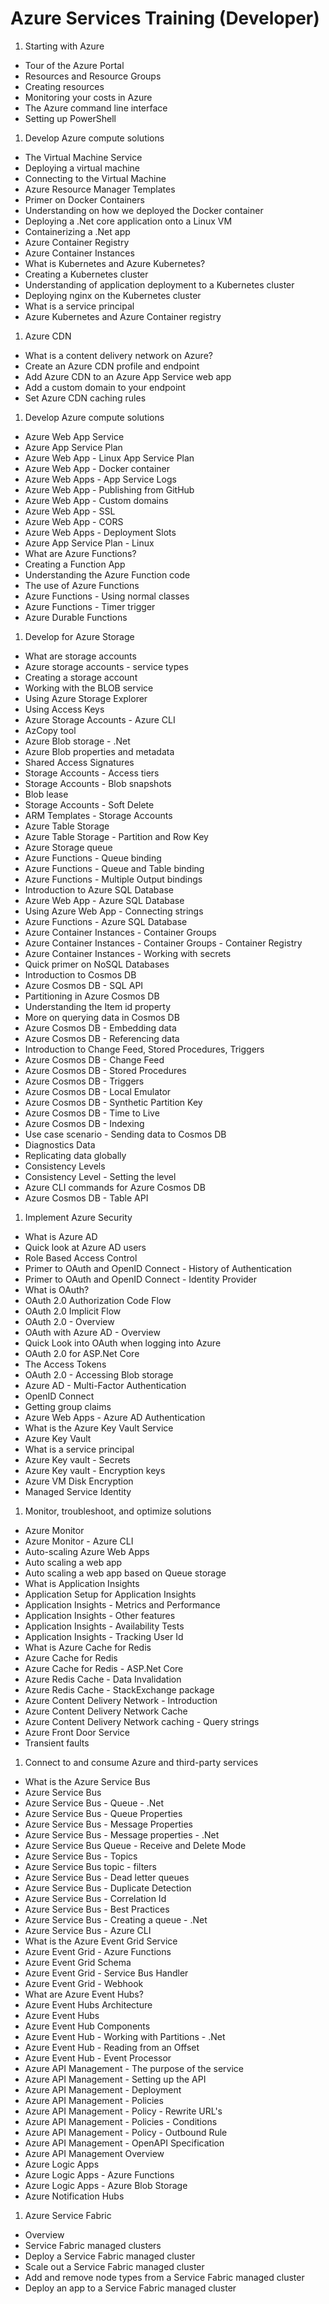 # Azure Services Training (Developer)

1. Starting with Azure
  - Tour of the Azure Portal   
  - Resources and Resource Groups
  - Creating resources
  - Monitoring your costs in Azure
  - The Azure command line interface
  - Setting up PowerShell

1. Develop Azure compute solutions
  - The Virtual Machine Service
  - Deploying a virtual machine
  - Connecting to the Virtual Machine
  - Azure Resource Manager Templates
  - Primer on Docker Containers
  - Understanding on how we deployed the Docker container
  - Deploying a .Net core application onto a Linux VM
  - Containerizing a .Net app
  - Azure Container Registry
  - Azure Container Instances
  - What is Kubernetes and Azure Kubernetes?
  - Creating a Kubernetes cluster
  - Understanding of application deployment to a Kubernetes cluster
  - Deploying nginx on the Kubernetes cluster
  - What is a service principal
  - Azure Kubernetes and Azure Container registry

1. Azure CDN
  - What is a content delivery network on Azure?
  - Create an Azure CDN profile and endpoint
  - Add Azure CDN to an Azure App Service web app
  - Add a custom domain to your endpoint
  - Set Azure CDN caching rules

1. Develop Azure compute solutions
  - Azure Web App Service
  - Azure App Service Plan
  - Azure Web App - Linux App Service Plan
  - Azure Web App - Docker container
  - Azure Web Apps - App Service Logs
  - Azure Web App - Publishing from GitHub
  - Azure Web App - Custom domains
  - Azure Web App - SSL
  - Azure Web App - CORS
  - Azure Web Apps - Deployment Slots
  - Azure App Service Plan - Linux
  - What are Azure Functions?
  - Creating a Function App
  - Understanding the Azure Function code
  - The use of Azure Functions
  - Azure Functions - Using normal classes
  - Azure Functions - Timer trigger
  - Azure Durable Functions

1. Develop for Azure Storage
  - What are storage accounts
  - Azure storage accounts - service types
  - Creating a storage account
  - Working with the BLOB service
  - Using Azure Storage Explorer
  - Using Access Keys
  - Azure Storage Accounts - Azure CLI
  - AzCopy tool
  - Azure Blob storage - .Net
  - Azure Blob properties and metadata
  - Shared Access Signatures
  - Storage Accounts - Access tiers
  - Storage Accounts - Blob snapshots
  - Blob lease
  - Storage Accounts - Soft Delete
  - ARM Templates - Storage Accounts
  - Azure Table Storage
  - Azure Table Storage - Partition and Row Key
  - Azure Storage queue
  - Azure Functions - Queue binding
  - Azure Functions - Queue and Table binding
  - Azure Functions - Multiple Output bindings
  - Introduction to Azure SQL Database
  - Azure Web App - Azure SQL Database
  - Using Azure Web App - Connecting strings
  - Azure Functions - Azure SQL Database
  - Azure Container Instances - Container Groups
  - Azure Container Instances - Container Groups - Container Registry
  - Azure Container Instances - Working with secrets
  - Quick primer on NoSQL Databases
  - Introduction to Cosmos DB
  - Azure Cosmos DB - SQL API
  - Partitioning in Azure Cosmos DB
  - Understanding the Item id property
  - More on querying data in Cosmos DB
  - Azure Cosmos DB - Embedding data
  - Azure Cosmos DB - Referencing data
  - Introduction to Change Feed, Stored Procedures, Triggers
  - Azure Cosmos DB - Change Feed
  - Azure Cosmos DB - Stored Procedures
  - Azure Cosmos DB - Triggers
  - Azure Cosmos DB - Local Emulator
  - Azure Cosmos DB - Synthetic Partition Key
  - Azure Cosmos DB - Time to Live
  - Azure Cosmos DB - Indexing
  - Use case scenario - Sending data to Cosmos DB
  - Diagnostics Data
  - Replicating data globally
  - Consistency Levels
  - Consistency Level - Setting the level
  - Azure CLI commands for Azure Cosmos DB
  - Azure Cosmos DB - Table API

1. Implement Azure Security
  - What is Azure AD
  - Quick look at Azure AD users
  - Role Based Access Control
  - Primer to OAuth and OpenID Connect - History of Authentication
  - Primer to OAuth and OpenID Connect - Identity Provider
  - What is OAuth?
  - OAuth 2.0 Authorization Code Flow
  - OAuth 2.0 Implicit Flow
  - OAuth 2.0 - Overview
  - OAuth with Azure AD - Overview
  - Quick Look into OAuth when logging into Azure
  - OAuth 2.0 for ASP.Net Core
  - The Access Tokens
  - OAuth 2.0 - Accessing Blob storage
  - Azure AD - Multi-Factor Authentication
  - OpenID Connect
  - Getting group claims
  - Azure Web Apps - Azure AD Authentication
  - What is the Azure Key Vault Service
  - Azure Key Vault
  - What is a service principal
  - Azure Key vault - Secrets
  - Azure Key vault - Encryption keys
  - Azure VM Disk Encryption
  - Managed Service Identity

1. Monitor, troubleshoot, and optimize solutions
  - Azure Monitor
  - Azure Monitor - Azure CLI
  - Auto-scaling Azure Web Apps
  - Auto scaling a web app
  - Auto scaling a web app based on Queue storage
  - What is Application Insights
  - Application Setup for Application Insights
  - Application Insights - Metrics and Performance
  - Application Insights - Other features
  - Application Insights - Availability Tests
  - Application Insights - Tracking User Id
  - What is Azure Cache for Redis
  - Azure Cache for Redis
  - Azure Cache for Redis - ASP.Net Core
  - Azure Redis Cache - Data Invalidation
  - Azure Redis Cache - StackExchange package
  - Azure Content Delivery Network - Introduction
  - Azure Content Delivery Network Cache
  - Azure Content Delivery Network caching - Query strings
  - Azure Front Door Service
  - Transient faults

1. Connect to and consume Azure and third-party services
  - What is the Azure Service Bus
  - Azure Service Bus
  - Azure Service Bus - Queue - .Net
  - Azure Service Bus - Queue Properties
  - Azure Service Bus - Message Properties
  - Azure Service Bus - Message properties - .Net
  - Azure Service Bus Queue - Receive and Delete Mode
  - Azure Service Bus - Topics
  - Azure Service Bus topic - filters
  - Azure Service Bus - Dead letter queues
  - Azure Service Bus - Duplicate Detection
  - Azure Service Bus - Correlation Id
  - Azure Service Bus - Best Practices
  - Azure Service Bus - Creating a queue - .Net
  - Azure Service Bus - Azure CLI
  - What is the Azure Event Grid Service
  - Azure Event Grid - Azure Functions
  - Azure Event Grid Schema
  - Azure Event Grid - Service Bus Handler
  - Azure Event Grid - Webhook
  - What are Azure Event Hubs?
  - Azure Event Hubs Architecture
  - Azure Event Hubs
  - Azure Event Hub Components
  - Azure Event Hub - Working with Partitions - .Net
  - Azure Event Hub - Reading from an Offset
  - Azure Event Hub - Event Processor
  - Azure API Management - The purpose of the service
  - Azure API Management - Setting up the API
  - Azure API Management - Deployment
  - Azure API Management - Policies
  - Azure API Management - Policy - Rewrite URL's
  - Azure API Management - Policies - Conditions
  - Azure API Management - Policy - Outbound Rule
  - Azure API Management - OpenAPI Specification
  - Azure API Management Overview
  - Azure Logic Apps
  - Azure Logic Apps - Azure Functions
  - Azure Logic Apps - Azure Blob Storage
  - Azure Notification Hubs

1. Azure Service Fabric
  - Overview
  - Service Fabric managed clusters
  - Deploy a Service Fabric managed cluster
  - Scale out a Service Fabric managed cluster
  - Add and remove node types from a Service Fabric managed cluster
  - Deploy an app to a Service Fabric managed cluster
